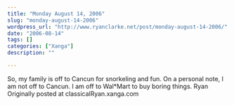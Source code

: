 ```yaml
---
title: "Monday August 14, 2006"
slug: "monday-august-14-2006"
wordpress_url: "http://www.ryanclarke.net/post/monday-august-14-2006/"
date: "2006-08-14"
tags: []
categories: ["Xanga"]
description: ""

---
```


So, my family is off to Cancun for snorkeling and fun.
On a personal note, I am not off to Cancun. I am off to Wal\*Mart to buy boring things.
Ryan
Originally posted at classicalRyan.xanga.com
